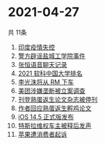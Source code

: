 # 2021-04-27
  共 11条

  <!-- BEGIN -->
  <!-- 最后更新时间:Tue Apr 27 2021 13:23:12 GMT+0000 (Coordinated Universal Time) -->
  1. [印度疫情失控](https://www.zhihu.com/search?q=印度疫情)
1. [警方辟谣盐城工学院事件](https://www.zhihu.com/search?q=盐城工学院)
1. [张恒语音聊天记录](https://www.zhihu.com/search?q=张恒郑爽)
1. [2021 软科中国大学排名](https://www.zhihu.com/search?q=2021软科)
1. [李光洙将从 RM 下车](https://www.zhihu.com/search?q=李光洙下车)
1. [美团涉嫌垄断被立案调查](https://www.zhihu.com/search?q=美团垄断)
1. [刊登熟蛋返生论文杂志被停刊](https://www.zhihu.com/search?q=写真地理)
1. [作者回应熟蛋返生孵鸡论文](https://www.zhihu.com/search?q=熟蛋返生论文)
1. [iOS 14.5 正式版发布](https://www.zhihu.com/search?q=ios14.5正式版)
1. [特斯拉维权车主被释后发声](https://www.zhihu.com/search?q=特斯拉维权)
1. [苹果遭消费者起诉](https://www.zhihu.com/search?q=苹果遭起诉)
  <!-- END -->
  